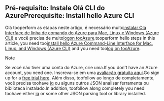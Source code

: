 ## <a name="prerequisite-install-hello-azure-cli"></a><span data-ttu-id="744f1-101">Pré-requisito: Instale Olá CLI do Azure</span><span class="sxs-lookup"><span data-stu-id="744f1-101">Prerequisite: Install hello Azure CLI</span></span>
<span data-ttu-id="744f1-102">Olá tooperform as etapas neste artigo, é necessário muito[instalar Olá Interface de linha de comando do Azure para Mac, Linux e Windows (Azure CLI)](../articles/cli-install-nodejs.md) e você precisa de muito[logon tooAzure](../articles/xplat-cli-connect.md).</span><span class="sxs-lookup"><span data-stu-id="744f1-102">tooperform hello steps in this article, you need too[install hello Azure Command-Line Interface for Mac, Linux, and Windows (Azure CLI)](../articles/cli-install-nodejs.md) and you need too[log on tooAzure](../articles/xplat-cli-connect.md).</span></span> 

> [!NOTE]
> <span data-ttu-id="744f1-103">Se você não tiver uma conta do Azure, crie uma.</span><span class="sxs-lookup"><span data-stu-id="744f1-103">If you don't have an Azure account, you need one.</span></span> <span data-ttu-id="744f1-104">Inscreva-se em uma [avaliação gratuita aqui](../articles/active-directory/sign-up-organization.md).</span><span class="sxs-lookup"><span data-stu-id="744f1-104">Go sign up for a [free trial here](../articles/active-directory/sign-up-organization.md).</span></span> <span data-ttu-id="744f1-105">Além disso, toofollow ao longo de completamente, você precisa toohave [jq](https://stedolan.github.io/jq/) ou alguns outros JSON analisar ferramenta ou biblioteca instalado.</span><span class="sxs-lookup"><span data-stu-id="744f1-105">In addition, toofollow along completely you need toohave either [jq](https://stedolan.github.io/jq/) or some other JSON parsing tool or library installed.</span></span>
> 
> 

